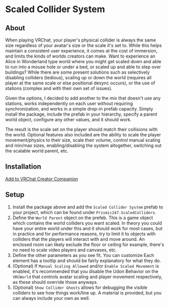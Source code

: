 # Scaled Collider System

## About

When playing VRChat, your player's physical collider is always the same size regardless of your avatar's size or the scale it's set to. While this helps maintain a consistent user experience, it comes at the cost of immersion, and limits the kinds of worlds creators can make. Want to experience an Alice in Wonderland type world where you might get scaled down and able to run into a mouse hole or under a bed, or scaled up and able to step over buildings? While there are some present solutions such as selectively disabling colliders (tedious), scaling up or down the world (requires all player at the same scale or else positional desync occurs), or the use of stations (complex and with their own set of issues).

Given the options, I decided to add another to the mix that doesn't use any stations, works independently on each user without requiring synchronization, and works in a simple drop-in prefab capacity. Simply install the package, include the prefab in your hierarchy, specify a parent world object, configure any other values, and it should work.

The result is the scale set on the player should match their collisions with the world. Optional features also included are the ability to scale the player movement/physics to their size, scale their volume, control manual scaling and min/max sizes, enabling/disabling the system altogether, switching out the scalable world parent, etc.

## Installation

[Add to VRChat Creator Companion](https://prismic247.github.io/ScaledColliderSystem/)

## Setup

1. Install the package above and add the `Scaled Collider System` prefab to your project, which can be found under `Prismic247.ScaledColliders`.
2. Define the `World Parent` object on the prefeb. This is a game object which contains the world colliders you want scaled. In theory you could have your entire world under this and it should work for most cases, but in practice and for performance reasons, try to limit it to objects with colliders that the players will interact with and move around. An enclosed room can likely exclude the floor or ceiling for example, there's no need to scale video players and canvases, etc.
3. Define the other parameters as you see fit. You can customize Each element has a tooltip and should be fairly explanatory for what they do.
4. (Optional) If `Manual Scaling Allowed` and/or `Enable Scaled Movement` is enabled, it's recommended that you disable the Udon Behavior on the `VRCWorld` that controls avatar scaling and player movement respectively, as these should override those anyways.
5. (Optional) `Show Collider Ghosts` allows for debugging the visible colliders to see how things work/line up. A material is provided, but you can always include your own as well.


